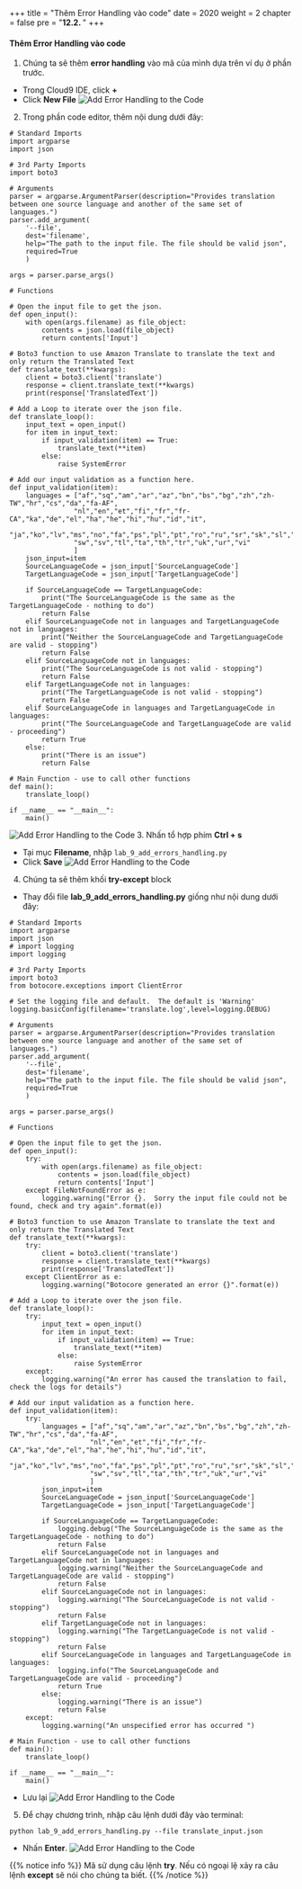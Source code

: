 +++
title = "Thêm Error Handling vào code"
date = 2020
weight = 2
chapter = false
pre = "<b>12.2. </b>"
+++
#### Thêm Error Handling vào code

1. Chúng ta sẽ thêm **error handling** vào mã của mình dựa trên ví dụ ở phần trước.
* Trong Cloud9 IDE, click **+** 
* Click **New File**
![Add Error Handling to the Code](/images/12-errors-and-exceptions/12.2-add-error-handling-to-the-code/add-error-handling-to-the-code-001.png?featherlight=false&width=90pc)
2. Trong phần code editor, thêm nội dung dưới đây:
```
# Standard Imports
import argparse
import json

# 3rd Party Imports
import boto3

# Arguments
parser = argparse.ArgumentParser(description="Provides translation  between one source language and another of the same set of languages.")
parser.add_argument(
    '--file',
    dest='filename',
    help="The path to the input file. The file should be valid json",
    required=True
    )

args = parser.parse_args()

# Functions

# Open the input file to get the json.
def open_input():
    with open(args.filename) as file_object:
        contents = json.load(file_object)
        return contents['Input']

# Boto3 function to use Amazon Translate to translate the text and only return the Translated Text
def translate_text(**kwargs):
    client = boto3.client('translate')
    response = client.translate_text(**kwargs)
    print(response['TranslatedText'])

# Add a Loop to iterate over the json file.
def translate_loop():
    input_text = open_input()
    for item in input_text:
        if input_validation(item) == True:
            translate_text(**item)
        else:
            raise SystemError

# Add our input validation as a function here.
def input_validation(item):
    languages = ["af","sq","am","ar","az","bn","bs","bg","zh","zh-TW","hr","cs","da","fa-AF",
                "nl","en","et","fi","fr","fr-CA","ka","de","el","ha","he","hi","hu","id","it",
                "ja","ko","lv","ms","no","fa","ps","pl","pt","ro","ru","sr","sk","sl","so","es",
                "sw","sv","tl","ta","th","tr","uk","ur","vi"
                ]
    json_input=item
    SourceLanguageCode = json_input['SourceLanguageCode']
    TargetLanguageCode = json_input['TargetLanguageCode']

    if SourceLanguageCode == TargetLanguageCode:
        print("The SourceLanguageCode is the same as the TargetLanguageCode - nothing to do")
        return False
    elif SourceLanguageCode not in languages and TargetLanguageCode not in languages:
        print("Neither the SourceLanguageCode and TargetLanguageCode are valid - stopping")
        return False
    elif SourceLanguageCode not in languages:
        print("The SourceLanguageCode is not valid - stopping")
        return False
    elif TargetLanguageCode not in languages:
        print("The TargetLanguageCode is not valid - stopping")
        return False
    elif SourceLanguageCode in languages and TargetLanguageCode in languages:
        print("The SourceLanguageCode and TargetLanguageCode are valid - proceeding")
        return True
    else:
        print("There is an issue")
        return False

# Main Function - use to call other functions
def main():
    translate_loop()

if __name__ == "__main__":
    main()
```
![Add Error Handling to the Code](/images/12-errors-and-exceptions/12.2-add-error-handling-to-the-code/add-error-handling-to-the-code-002.png?featherlight=false&width=90pc)
3. Nhấn tổ hợp phím **Ctrl + s** 
* Tại mục **Filename**, nhập ```lab_9_add_errors_handling.py```
* Click **Save**
![Add Error Handling to the Code](/images/12-errors-and-exceptions/12.2-add-error-handling-to-the-code/add-error-handling-to-the-code-003.png?featherlight=false&width=90pc)
4. Chúng ta sẽ thêm khối **try-except** block
* Thay đổi file **lab_9_add_errors_handling.py** giống như nội dung dưới đây:
```
# Standard Imports
import argparse
import json
# import logging
import logging

# 3rd Party Imports
import boto3
from botocore.exceptions import ClientError

# Set the logging file and default.  The default is 'Warning'
logging.basicConfig(filename='translate.log',level=logging.DEBUG)

# Arguments
parser = argparse.ArgumentParser(description="Provides translation  between one source language and another of the same set of languages.")
parser.add_argument(
    '--file',
    dest='filename',
    help="The path to the input file. The file should be valid json",
    required=True
    )

args = parser.parse_args()

# Functions

# Open the input file to get the json.
def open_input():
    try:
        with open(args.filename) as file_object:
            contents = json.load(file_object)
            return contents['Input']
    except FileNotFoundError as e:
        logging.warning("Error {}.  Sorry the input file could not be found, check and try again".format(e))

# Boto3 function to use Amazon Translate to translate the text and only return the Translated Text
def translate_text(**kwargs):
    try:
        client = boto3.client('translate')
        response = client.translate_text(**kwargs)
        print(response['TranslatedText'])
    except ClientError as e:
        logging.warning("Botocore generated an error {}".format(e))

# Add a Loop to iterate over the json file.
def translate_loop():
    try:
        input_text = open_input()
        for item in input_text:
            if input_validation(item) == True:
                translate_text(**item)
            else:
                raise SystemError
    except:
        logging.warning("An error has caused the translation to fail, check the logs for details")

# Add our input validation as a function here.
def input_validation(item):
    try:
        languages = ["af","sq","am","ar","az","bn","bs","bg","zh","zh-TW","hr","cs","da","fa-AF",
                    "nl","en","et","fi","fr","fr-CA","ka","de","el","ha","he","hi","hu","id","it",
                    "ja","ko","lv","ms","no","fa","ps","pl","pt","ro","ru","sr","sk","sl","so","es",
                    "sw","sv","tl","ta","th","tr","uk","ur","vi"
                    ]
        json_input=item
        SourceLanguageCode = json_input['SourceLanguageCode']
        TargetLanguageCode = json_input['TargetLanguageCode']

        if SourceLanguageCode == TargetLanguageCode:
            logging.debug("The SourceLanguageCode is the same as the TargetLanguageCode - nothing to do")
            return False
        elif SourceLanguageCode not in languages and TargetLanguageCode not in languages:
            logging.warning("Neither the SourceLanguageCode and TargetLanguageCode are valid - stopping")
            return False
        elif SourceLanguageCode not in languages:
            logging.warning("The SourceLanguageCode is not valid - stopping")
            return False
        elif TargetLanguageCode not in languages:
            logging.warning("The TargetLanguageCode is not valid - stopping")
            return False
        elif SourceLanguageCode in languages and TargetLanguageCode in languages:
            logging.info("The SourceLanguageCode and TargetLanguageCode are valid - proceeding")
            return True
        else:
            logging.warning("There is an issue")
            return False
    except:
        logging.warning("An unspecified error has occurred ")

# Main Function - use to call other functions
def main():
    translate_loop()

if __name__ == "__main__":
    main()
```
* Lưu lại
![Add Error Handling to the Code](/images/12-errors-and-exceptions/12.2-add-error-handling-to-the-code/add-error-handling-to-the-code-004.png?featherlight=false&width=90pc)
5. Để chạy chương trình, nhập câu lệnh dưới đây vào terminal:
```
python lab_9_add_errors_handling.py --file translate_input.json
```
* Nhấn **Enter**.
![Add Error Handling to the Code](/images/12-errors-and-exceptions/12.2-add-error-handling-to-the-code/add-error-handling-to-the-code-005.png?featherlight=false&width=90pc)

{{% notice info %}} 
Mã sử dụng câu lệnh **try**. Nếu có ngoại lệ xảy ra câu lệnh **except** sẽ nói cho chúng ta biết.
{{% /notice %}}
